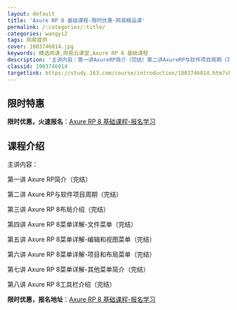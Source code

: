 ```yaml
---
layout: default
title: 'Axure RP 8 基础课程-限时优惠-网易精品课'
permalink: /:categories/:title/
categories: wangyi2
tags: 网易提供
cover: 1003746014.jpg
keywords: 精选网课,网易云课堂,Axure RP 8 基础课程
description: '主讲内容：第一讲AxureRP简介（完结）第二讲AxureRP与软件项目周期（完结）第三讲AxureRP8布局介绍（完结'
classid: 1003746014
targetlink: https://study.163.com/course/introduction/1003746014.htm?share=1&shareId=1025206652&utm_campaign=share&utm_medium=iphoneShare&utm_source=&utm_u=1025206652
---
```


## 限时特惠

**限时优惠，火速报名**：[Axure RP 8 基础课程-报名学习](https://study.163.com/course/introduction/1003746014.htm?share=1&shareId=1025206652&utm_campaign=share&utm_medium=iphoneShare&utm_source=&utm_u=1025206652)

## 课程介绍

主讲内容：

第一讲 Axure RP简介（完结）

第二讲 Axure RP与软件项目周期（完结）

第三讲 Axure RP 8布局介绍（完结）

第四讲 Axure RP 8菜单详解-文件菜单（完结）

第五讲 Axure RP 8菜单详解-编辑和视图菜单（完结）

第六讲 Axure RP 8菜单详解-项目和布局菜单（完结）

第七讲 Axure RP 8菜单详解-其他菜单简介（完结）

第八讲 Axure RP 8工具栏介绍（完结）

**限时优惠，报名地址**：[Axure RP 8 基础课程-报名学习](https://study.163.com/course/introduction/1003746014.htm?share=1&shareId=1025206652&utm_campaign=share&utm_medium=iphoneShare&utm_source=&utm_u=1025206652)

